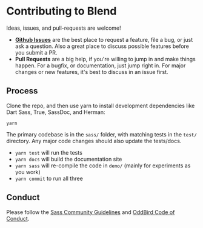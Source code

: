 # Contributing to Blend

Ideas, issues, and pull-requests are welcome!

- [**Github Issues**](https://github.com/oddbird/blend/issues/)
  are the best place to request a feature,
  file a bug,
  or just ask a question.
  Also a great place to discuss possible features
  before you submit a PR.
- **Pull Requests** are a big help,
  if you're willing to jump in and make things happen.
  For a bugfix, or documentation,
  just jump right in.
  For major changes or new features,
  it's best to discuss in an issue first.

## Process

Clone the repo, and then use yarn to install development dependencies
like Dart Sass, True, SassDoc, and Herman:

```
yarn
```

The primary codebase is in the `sass/` folder,
with matching tests in the `test/` directory.
Any major code changes should also update the tests/docs.

- `yarn test` will run the tests
- `yarn docs` will build the documentation site
- `yarn sass` will re-compile the code in `demo/`
  (mainly for experiments as you work)
- `yarn commit` to run all three

## Conduct

Please follow the
[Sass Community Guidelines][guide]
and [OddBird Code of Conduct][coc].

[guide]: https://sass-lang.com/community-guidelines
[coc]: https://www.oddbird.net/conduct/
